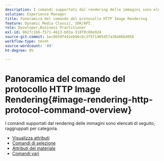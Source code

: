 ```yaml
---
description: I comandi supportati dal rendering delle immagini sono elencati di seguito, raggruppati per categoria.
solution: Experience Manager
title: Panoramica del comando del protocollo HTTP Image Rendering
feature: Dynamic Media Classic, SDK/API
role: Developer,Business Practitioner
exl-id: 082fc1b6-f571-4613-b03a-318f0c80e924
source-git-commit: 1ec8b59f442eb96c6c3f5f1405d57a38a86bd056
workflow-type: tm+mt
source-wordcount: '49'
ht-degree: 0%

---
```


# Panoramica del comando del protocollo HTTP Image Rendering{#image-rendering-http-protocol-command-overview}

I comandi supportati dal rendering delle immagini sono elencati di seguito, raggruppati per categoria.

* [Visualizza attributi](r-ir-view-attributes.md)
* [Comandi di selezione](r-ir-selection-commands.md)
* [Attributi del materiale](r-ir-material-attributes.md)
* [Comandi vari](r-ir-miscellaneous-commands.md)
